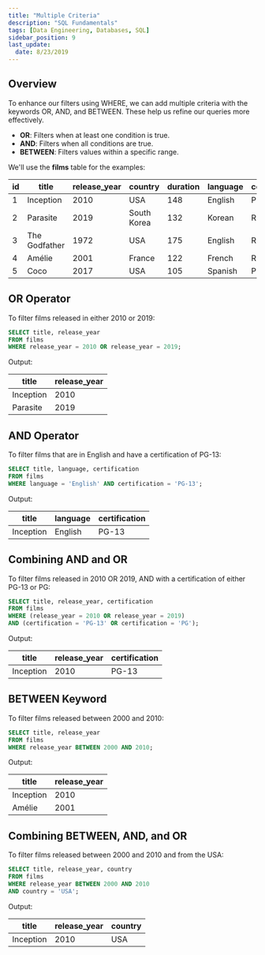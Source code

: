 ```yaml
---
title: "Multiple Criteria"
description: "SQL Fundamentals"
tags: [Data Engineering, Databases, SQL]
sidebar_position: 9
last_update:
  date: 8/23/2019
---
```



## Overview

To enhance our filters using WHERE, we can add multiple criteria with the keywords OR, AND, and BETWEEN. These help us refine our queries more effectively.

- **OR**: Filters when at least one condition is true.
- **AND**: Filters when all conditions are true.
- **BETWEEN**: Filters values within a specific range.


We'll use the **films** table for the examples:

| id | title        | release_year | country     | duration | language | certification | gross      | budget     |
|----|--------------|--------------|-------------|----------|----------|---------------|------------|------------|
| 1  | Inception    | 2010         | USA         | 148      | English  | PG-13         | 829895144  | 160000000  |
| 2  | Parasite     | 2019         | South Korea | 132      | Korean   | R             | 257590152  | 11400000   |
| 3  | The Godfather| 1972         | USA         | 175      | English  | R             | 246120986  | 6000000    |
| 4  | Amélie       | 2001         | France      | 122      | French   | R             | 174200000  | 10000000   |
| 5  | Coco         | 2017         | USA         | 105      | Spanish  | PG            | 807082196  | 175000000  |



## OR Operator

To filter films released in either 2010 or 2019:

```sql
SELECT title, release_year
FROM films
WHERE release_year = 2010 OR release_year = 2019;
```

Output:

| title    | release_year |
|----------|--------------|
| Inception | 2010         |
| Parasite  | 2019         |



## AND Operator

To filter films that are in English and have a certification of PG-13:

```sql
SELECT title, language, certification
FROM films
WHERE language = 'English' AND certification = 'PG-13';
```

Output:

| title    | language | certification |
|----------|----------|---------------|
| Inception | English  | PG-13         |



## Combining AND and OR

To filter films released in 2010 OR 2019, AND with a certification of either PG-13 or PG:

```sql
SELECT title, release_year, certification
FROM films
WHERE (release_year = 2010 OR release_year = 2019)
AND (certification = 'PG-13' OR certification = 'PG');
```

Output:

| title    | release_year | certification |
|----------|--------------|---------------|
| Inception | 2010         | PG-13         |



## BETWEEN Keyword

To filter films released between 2000 and 2010:

```sql
SELECT title, release_year
FROM films
WHERE release_year BETWEEN 2000 AND 2010;
```

Output:

| title   | release_year |
|---------|--------------|
| Inception | 2010         |
| Amélie  | 2001         |



## Combining BETWEEN, AND, and OR

To filter films released between 2000 and 2010 and from the USA:

```sql
SELECT title, release_year, country
FROM films
WHERE release_year BETWEEN 2000 AND 2010
AND country = 'USA';
```

Output:

| title    | release_year | country |
|----------|--------------|---------|
| Inception | 2010         | USA     |